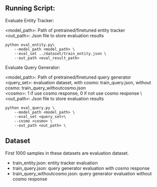 ## Running Script: 

Evaluate Entity Tracker: 

\<model_path>: Path of pretrained/finetuned entity tracker \
\<out_path>: Json file to store evaluation results
```
python eval_entity.py\
    --model_path <model_path> \
    --eval_set ../dataset/train_entity.json \
    --out_path <eval_result_path>
```

Evaluate Query Generator: 

\<model_path>: Path of pretrained/finetuned query generator \
\<query_set>: evaluation dataset, with cosmo: train_query.json, without cosmo: train_query_withoutcosmo.json \
\<cosmo>: 1 if use cosmo response, 0 if not use cosmo response \ 
\<out_path>: Json file to store evaluation results
```
python eval_query.py \
    --model_path <model_path> \
    --eval_set <query_set>\
    --cosmo <cosmo> \
    --out_path <out_path> \
```

## Dataset
First 1000 samples in these datasets are evaluation dataset.
- train_entity.json: entity tracker evaluation
- train_query.json: query generator evaluation with cosmo response
- train_query_withoutcosmo.json: query generator evaluation without cosmo response